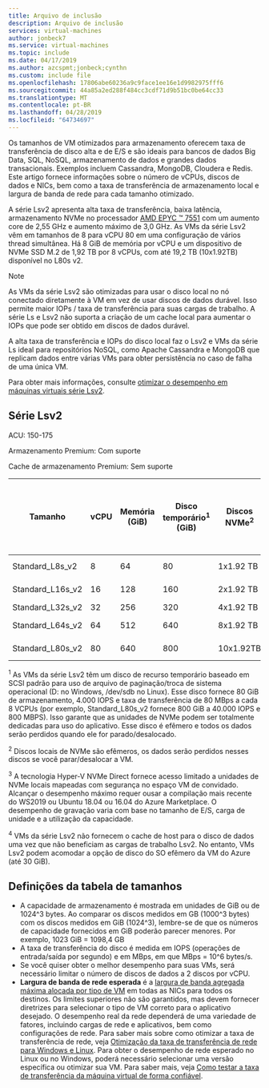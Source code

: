 ```yaml
---
title: Arquivo de inclusão
description: Arquivo de inclusão
services: virtual-machines
author: jonbeck7
ms.service: virtual-machines
ms.topic: include
ms.date: 04/17/2019
ms.author: azcspmt;jonbeck;cynthn
ms.custom: include file
ms.openlocfilehash: 17806abe60236a9c9face1ee16e1d9982975fff6
ms.sourcegitcommit: 44a85a2ed288f484cc3cdf71d9b51bc0be64cc33
ms.translationtype: MT
ms.contentlocale: pt-BR
ms.lasthandoff: 04/28/2019
ms.locfileid: "64734697"
---
```

Os tamanhos de VM otimizados para armazenamento oferecem taxa de transferência de disco alta e de E/S e são ideais para bancos de dados Big Data, SQL, NoSQL, armazenamento de dados e grandes dados transacionais.  Exemplos incluem Cassandra, MongoDB, Cloudera e Redis. Este artigo fornece informações sobre o número de vCPUs, discos de dados e NICs, bem como a taxa de transferência de armazenamento local e largura de banda de rede para cada tamanho otimizado.

A série Lsv2 apresenta alta taxa de transferência, baixa latência, armazenamento NVMe no processador [AMD EPYC &trade; 7551](https://www.amd.com/en/products/epyc-7000-series) com um aumento core de 2,55 GHz e aumento máximo de 3,0 GHz. As VMs da série Lsv2 vêm em tamanhos de 8 para vCPU 80 em uma configuração de vários thread simultânea.  Há 8 GiB de memória por vCPU e um dispositivo de NVMe SSD M.2 de 1,92 TB por 8 vCPUs, com até 19,2 TB (10x1.92TB) disponível no L80s v2.

> [!NOTE]
> As VMs da série Lsv2 são otimizadas para usar o disco local no nó conectado diretamente à VM em vez de usar discos de dados durável. Isso permite maior IOPs / taxa de transferência para suas cargas de trabalho. A série Ls e Lsv2 não suporta a criação de um cache local para aumentar o IOPs que pode ser obtido em discos de dados durável.
>
> A alta taxa de transferência e IOPs do disco local faz o Lsv2 e VMs da série Ls ideal para repositórios NoSQL, como Apache Cassandra e MongoDB que replicam dados entre várias VMs para obter persistência no caso de falha de uma única VM.
>
> Para obter mais informações, consulte [otimizar o desempenho em máquinas virtuais série Lsv2](../articles/virtual-machines/linux/storage-performance.md).  


## <a name="lsv2-series"></a>Série Lsv2

ACU: 150-175

Armazenamento Premium: Com suporte

Cache de armazenamento Premium: Sem suporte

| Tamanho          | vCPU | Memória (GiB) | Disco temporário<sup>1</sup> (GiB) | Discos NVMe<sup>2</sup> | Taxa de transferência de disco NVMe<sup>3</sup> (IOPS de leitura / MBps) | Máximo de taxa de transferência de disco de dados (IOPs/MBps) sem cache<sup>4</sup> | Discos de dados máximos | Máximo de NICs/Largura de banda de rede esperado (Mbps) |
|---------------|-----------|-------------|--------------------------|----------------|---------------------------------------------------|-------------------------------------------|------------------------------|------------------------------| 
| Standard_L8s_v2   |  8 |  64 |  80 |  1x1.92 TB  | 400,000 / 2,000 | 8,000/160 | 16 | 2 / 3.200  | 
| Standard_L16s_v2  | 16 | 128 | 160 |  2x1.92 TB  | 800,000 / 4,000 | 16,000/320 | 32 | 4 / 6.400  | 
| Standard_L32s_v2  | 32 | 256 | 320 |  4x1.92 TB  | 1,5 M / 8.000    | 32,000/640 | 32 | 8 / 12.800 | 
| Standard_L64s_v2  | 64 | 512 | 640 |  8x1.92 TB  | 2.9 M / 16.000   | 64,000/1,280 | 32 | 8 / 25.600 |
| Standard_L80s_v2  | 80 | 640 | 800 | 10x1.92TB   | 3.8 M / 20.000   | 80,000/1,400 | 32 | 8/32.000 |

<sup>1</sup> As VMs da série Lsv2 têm um disco de recurso temporário baseado em SCSI padrão para uso de arquivo de paginação/troca de sistema operacional (D: no Windows, /dev/sdb no Linux). Esse disco fornece 80 GiB de armazenamento, 4.000 IOPS e taxa de transferência de 80 MBps a cada 8 VCPUs (por exemplo, Standard_L80s_v2 fornece 800 GiB a 40.000 IOPS e 800 MBPS). Isso garante que as unidades de NVMe podem ser totalmente dedicadas para uso do aplicativo. Esse disco é efêmero e todos os dados serão perdidos quando ele for parado/desalocado.

<sup>2</sup> Discos locais de NVMe são efêmeros, os dados serão perdidos nesses discos se você parar/desalocar a VM.

<sup>3</sup> A tecnologia Hyper-V NVMe Direct fornece acesso limitado a unidades de NVMe locais mapeadas com segurança no espaço VM de convidado.  Alcançar o desempenho máximo requer ousar a compilação mais recente do WS2019 ou Ubuntu 18.04 ou 16.04 do Azure Marketplace.  O desempenho de gravação varia com base no tamanho de E/S, carga de unidade e a utilização da capacidade.

<sup>4</sup> VMs da série Lsv2 não fornecem o cache de host para o disco de dados uma vez que não beneficiam as cargas de trabalho Lsv2.  No entanto, VMs Lsv2 podem acomodar a opção de disco do SO efêmero da VM do Azure (até 30 GiB).

## <a name="size-table-definitions"></a>Definições da tabela de tamanhos

- A capacidade de armazenamento é mostrada em unidades de GiB ou de 1024^3 bytes. Ao comparar os discos medidos em GB (1000^3 bytes) com os discos medidos em GiB (1024^3), lembre-se de que os números de capacidade fornecidos em GiB poderão parecer menores. Por exemplo, 1023 GiB = 1098,4 GB
- A taxa de transferência do disco é medida em IOPS (operações de entrada/saída por segundo) e em MBps, em que MBps = 10^6 bytes/s.
- Se você quiser obter o melhor desempenho para suas VMs, será necessário limitar o número de discos de dados a 2 discos por vCPU.
- **Largura de banda de rede esperada** é a [largura de banda agregada máxima alocada por tipo de VM](../articles/virtual-network/virtual-machine-network-throughput.md) em todas as NICs para todos os destinos. Os limites superiores não são garantidos, mas devem fornecer diretrizes para selecionar o tipo de VM correto para o aplicativo desejado. O desempenho real da rede dependerá de uma variedade de fatores, incluindo cargas de rede e aplicativos, bem como configurações de rede. Para saber mais sobre como otimizar a taxa de transferência de rede, veja [Otimização da taxa de transferência de rede para Windows e Linux](../articles/virtual-network/virtual-network-optimize-network-bandwidth.md). Para obter o desempenho de rede esperado no Linux ou no Windows, poderá necessário selecionar uma versão específica ou otimizar sua VM. Para saber mais, veja [Como testar a taxa de transferência da máquina virtual de forma confiável](../articles/virtual-network/virtual-network-bandwidth-testing.md).
